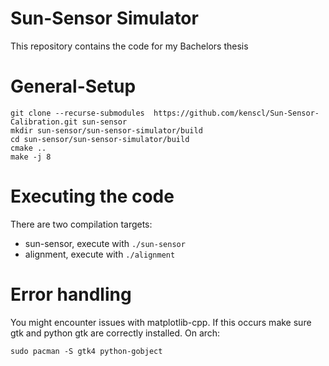 # Sun-Sensor Simulator
This repository contains the code for my Bachelors thesis

# General-Setup
```
git clone --recurse-submodules  https://github.com/kenscl/Sun-Sensor-Calibration.git sun-sensor
mkdir sun-sensor/sun-sensor-simulator/build
cd sun-sensor/sun-sensor-simulator/build
cmake ..
make -j 8
```

# Executing the code
There are two compilation targets:
- sun-sensor, execute with `./sun-sensor`
- alignment, execute with `./alignment`

# Error handling 
You might encounter issues with matplotlib-cpp.
If this occurs make sure gtk and python gtk are correctly installed.
On arch:
```
sudo pacman -S gtk4 python-gobject
```
